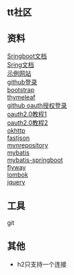 ## tt社区

## 资料
[Sringboot文档](https://docs.spring.io/spring-boot/docs/2.0.0.RC1/reference/htmlsingle/#boot-documentation)  
[Sring文档](https://docs.spring.io/spring/docs/)  
[示例网站](https://elasticsearch.cn/explore)  
[github登录](https://developer.github.com/apps/building-oauth-apps/creating-an-oauth-app/)  
[bootstrap](https://www.bootcss.com/)    
[thymeleaf](https://www.thymeleaf.org/doc/tutorials/3.0/usingthymeleaf.html)  
[github oauth授权登录](https://developer.github.com/apps/building-oauth-apps/authorizing-oauth-apps/)   
[oauth2.0教程1](http://www.ruanyifeng.com/blog/2019/04/oauth_design.html)  
[oauth2.0教程2](https://tools.ietf.org/html/rfc6749)  
[okhttp](https://square.github.io/okhttp/)  
[fastjson]()  
[mvnrepository](https://mvnrepository.com/)  
[mybatis](http://mybatis.org/spring-boot-starter/mybatis-spring-boot-autoconfigure/index.html)  
[mybatis-springboot](https://docs.spring.io/spring-boot/docs/2.0.0.RC1/reference/htmlsingle/#boot-features-connect-to-production-database)  
[flyway](https://flywaydb.org/)  
[lombok](https://projectlombok.org/setup/maven)  
[jquery](https://jquery.com/download/)
## 工具
git


## 其他
+ h2只支持一个连接

